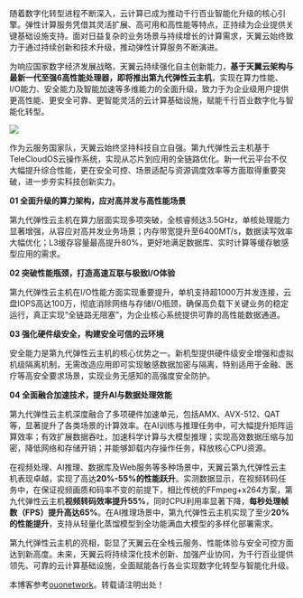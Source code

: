 随着数字化转型进程不断深入，云计算已成为推动千行百业智能化升级的核心引擎。弹性计算服务凭借其灵活扩展、高可用和高性能等特点，正持续为企业提供关键基础设施支持。面对日益复杂的业务场景与持续增长的计算需求，天翼云始终致力于通过持续创新和技术升级，推动弹性计算服务不断演进。

为响应国家数字经济发展战略，天翼云持续强化自主创新能力，**基于天翼云架构与最新一代至强6高性能处理器，即将推出第九代弹性云主机**，实现在算力性能、I/O能力、安全能力及智能加速等多维能力的全面升级，致力于为企业级用户提供更高性能、更安全可靠、更智能灵活的云计算基础设施，赋能千行百业数字化与智能化转型。

![](https://img2024.cnblogs.com/blog/2764337/202509/2764337-20250918172510665-686154201.png)

作为云服务国家队，天翼云始终坚持科技自立自强。第九代弹性云主机基于TeleCloudOS云操作系统，实现从芯片到应用的全链路优化。新一代云平台不仅大幅提升综合性能，更在安全可控、场景适配与资源调度效率等方面取得重要突破，进一步夯实科技创新实力。

**01 全面升级的算力架构，应对高并发与高性能场景**

第九代弹性云主机在算力层面实现多项突破，全核睿频达3.5GHz，单核处理能力显著增强，从容应对高并发业务场景；内存带宽提升至6400MT/s，数据读写效率大幅优化；L3缓存容量最高提升80%，更好地满足数据库、实时计算等缓存敏感型应用的需求。

**02 突破性能瓶颈，打造高速互联与极致I/O体验**

第九代弹性云主机在I/O性能方面实现重要提升，单机支持超1000万并发连接，云盘IOPS高达100万，彻底消除网络与存储I/O瓶颈，确保高负载下关键业务的稳定运行，真正实现“全链路无阻塞”，为企业核心系统提供可靠的高性能数据通道。

**03 强化硬件级安全，构建安全可信的云环境**

安全能力是第九代弹性云主机的核心优势之一。新机型提供硬件级安全增强和虚拟机级隔离机制，无需改造应用即可实现敏感数据加密与隔离，特别适用于金融、医疗等高安全要求场景，实现业务无感知的高强度安全防护。

**04 全面融合加速技术，提升AI与数据处理效能**

第九代弹性云主机深度融合了多项硬件加速单元，包括AMX、AVX-512、QAT等，显著提升了各类场景的计算效率。在AI训练与推理任务中，可大幅提升矩阵运算效率；有效扩展数据吞吐，加速科学计算与大模型推理；实现高效数据压缩与加密，降低网络和存储开销；并能够卸载内存操作任务，释放核心CPU资源。

在视频处理、AI推理、数据库及Web服务等多种场景中，天翼云第九代弹性云主机表现卓越，实现了高达**20%-55%的性能跃升**。实测数据显示，在视频转码任务中，在保证视频画质和码率不变的前提下，相比传统的FFmpeg+x264方案，第九代弹性云主机**视频转码效率提升55%**，同时CPU利用率显著下降，**每秒处理帧数（FPS）提升高达65%**。在AI推理场景中，第九代弹性云主机实现了至少**20%的性能提升**，支持从轻量化蒸馏模型到全功能满血大模型的多样化部署需求。

第九代弹性云主机的亮相，彰显了天翼云在全栈云服务、性能体验与安全可控方面达到新高度。未来，天翼云将持续深化技术创新、加强产业协同，为千行百业提供领先、可靠的云计算基础设施，全面赋能各行各业实现数字化转型与智能化升级。

本博客参考[ouonetwork](https://ouonetworkjs.com)。转载请注明出处！
